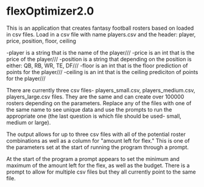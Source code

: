 # flexOptimizer2.0

This is an application that creates fantasy football rosters based on loaded in csv files.  Load in a csv file with name players.csv and the header: player, price, position, floor, ceiling

-player is a string that is the name of the player///
-price is an int that is the price of the player///
-position is a string that depending on the position is either: QB, RB, WR, TE, DF///
-floor is an int that is the floor prediction of points for the player///
-ceiling is an int that is the ceiling prediciton of points for the player///

There are currently three csv files- players_small.csv, players_medium.csv, players_large.csv files.  They are the same and can create over 100000 rosters depending on the parameters.  Replace any of the files with one of the same name to see unique data and use the prompts to run the appropriate one (the last question is which file should be used- small, medium or large).

The output allows for up to three csv files with all of the potential roster combinations as well as a column for "amount left for flex."  This is one of the parameters set at the start of running the program through a prompt.

At the start of the program a prompt appears to set the minimum and maximum of the amount left for the flex, as well as the budget.  There is a prompt to allow for multiple csv files but they all currently point to the same file.
